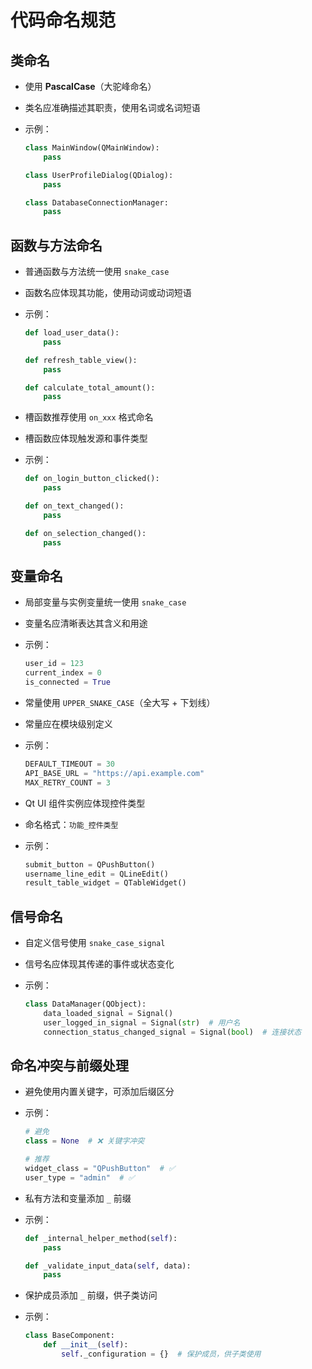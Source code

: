 # 代码命名规范

## 类命名

* 使用 **PascalCase**（大驼峰命名）
* 类名应准确描述其职责，使用名词或名词短语
* 示例：

  ```python
  class MainWindow(QMainWindow):
      pass

  class UserProfileDialog(QDialog):
      pass

  class DatabaseConnectionManager:
      pass
  ```

## 函数与方法命名

* 普通函数与方法统一使用 `snake_case`
* 函数名应体现其功能，使用动词或动词短语
* 示例：

  ```python
  def load_user_data():
      pass

  def refresh_table_view():
      pass

  def calculate_total_amount():
      pass
  ```

* 槽函数推荐使用 `on_xxx` 格式命名
* 槽函数应体现触发源和事件类型
* 示例：

  ```python
  def on_login_button_clicked():
      pass

  def on_text_changed():
      pass

  def on_selection_changed():
      pass
  ```

## 变量命名

* 局部变量与实例变量统一使用 `snake_case`
* 变量名应清晰表达其含义和用途
* 示例：

  ```python
  user_id = 123
  current_index = 0
  is_connected = True
  ```

* 常量使用 `UPPER_SNAKE_CASE`（全大写 + 下划线）
* 常量应在模块级别定义
* 示例：

  ```python
  DEFAULT_TIMEOUT = 30
  API_BASE_URL = "https://api.example.com"
  MAX_RETRY_COUNT = 3
  ```

* Qt UI 组件实例应体现控件类型
* 命名格式：`功能_控件类型`
* 示例：

  ```python
  submit_button = QPushButton()
  username_line_edit = QLineEdit()
  result_table_widget = QTableWidget()
  ```

## 信号命名

* 自定义信号使用 `snake_case_signal`
* 信号名应体现其传递的事件或状态变化
* 示例：

  ```python
  class DataManager(QObject):
      data_loaded_signal = Signal()
      user_logged_in_signal = Signal(str)  # 用户名
      connection_status_changed_signal = Signal(bool)  # 连接状态
  ```

## 命名冲突与前缀处理

* 避免使用内置关键字，可添加后缀区分
* 示例：

  ```python
  # 避免
  class = None  # ❌ 关键字冲突

  # 推荐
  widget_class = "QPushButton"  # ✅
  user_type = "admin"  # ✅
  ```

* 私有方法和变量添加 `_` 前缀
* 示例：

  ```python
  def _internal_helper_method(self):
      pass

  def _validate_input_data(self, data):
      pass
  ```

* 保护成员添加 `_` 前缀，供子类访问
* 示例：

  ```python
  class BaseComponent:
      def __init__(self):
          self._configuration = {}  # 保护成员，供子类使用
  ```
